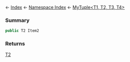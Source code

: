 ← [Index](Api-Index) ← [Namespace Index](Namespace-Index) ← [MyTuple<T1, T2, T3, T4>](VRage.MyTuple`4)

### Summary

```csharp
public T2 Item2
```

### Returns

[T2]()

